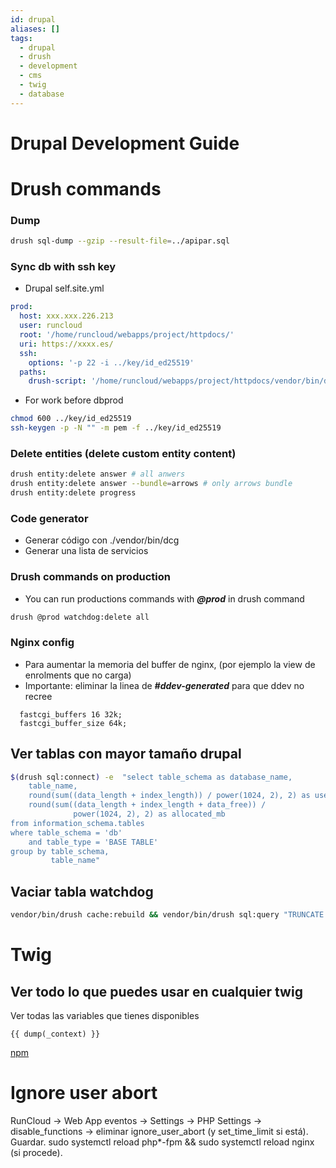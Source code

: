 ```yaml
---
id: drupal
aliases: []
tags:
  - drupal
  - drush
  - development
  - cms
  - twig
  - database
---
```


# Drupal Development Guide

# Drush commands

### Dump
```sh 
drush sql-dump --gzip --result-file=../apipar.sql
```

### Sync db with ssh key
- Drupal self.site.yml
```yml
prod:
  host: xxx.xxx.226.213
  user: runcloud
  root: '/home/runcloud/webapps/project/httpdocs/'
  uri: https://xxxx.es/
  ssh:
    options: '-p 22 -i ../key/id_ed25519'
  paths:
    drush-script: '/home/runcloud/webapps/project/httpdocs/vendor/bin/drush'

```
- For work before dbprod
```sh
chmod 600 ../key/id_ed25519
ssh-keygen -p -N "" -m pem -f ../key/id_ed25519
```


### Delete entities (delete custom entity content)
```sh
drush entity:delete answer # all anwers
drush entity:delete answer --bundle=arrows # only arrows bundle
drush entity:delete progress
```

### Code generator
- Generar código con ./vendor/bin/dcg
- Generar una lista de servicios

### Drush commands on production
- You can run productions commands with ***@prod*** in drush command
```sh
drush @prod watchdog:delete all
```

### Nginx config
- Para aumentar la memoria del buffer de nginx, (por ejemplo la view de enrolments que no carga)
- Importante: eliminar la linea de ***#ddev-generated*** para que ddev no recree
```nginx
  fastcgi_buffers 16 32k;
  fastcgi_buffer_size 64k;
```


## Ver tablas con mayor tamaño drupal
```sh
$(drush sql:connect) -e  "select table_schema as database_name,
    table_name,
    round(sum((data_length + index_length)) / power(1024, 2), 2) as used_mb,
    round(sum((data_length + index_length + data_free)) /
              power(1024, 2), 2) as allocated_mb
from information_schema.tables
where table_schema = 'db'
    and table_type = 'BASE TABLE'
group by table_schema,
         table_name"
```
## Vaciar tabla watchdog
```sh
vendor/bin/drush cache:rebuild && vendor/bin/drush sql:query "TRUNCATE TABLE watchdog;"
```
# Twig
## Ver todo lo que puedes usar en cualquier twig
Ver todas las variables que tienes disponibles

```twig
{{ dump(_context) }}
```

[npm](notes/npm.md)

# Ignore user abort
RunCloud → Web App eventos → Settings → PHP Settings → disable_functions → eliminar ignore_user_abort (y set_time_limit si está). Guardar. 
sudo systemctl reload php*-fpm && sudo systemctl reload nginx (si procede).
